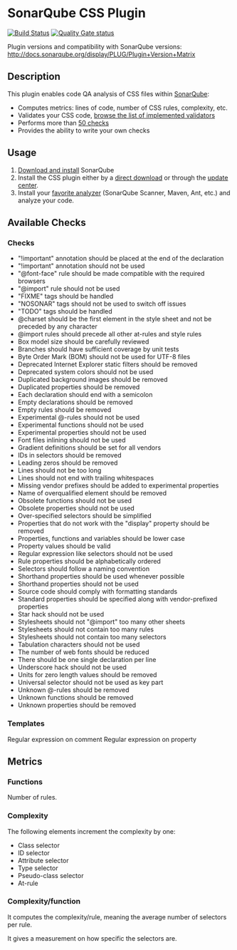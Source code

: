 SonarQube CSS Plugin
====================
[![Build Status](https://api.travis-ci.org/SonarQubeCommunity/sonar-css.svg?branch=master)](https://travis-ci.org/SonarQubeCommunity/sonar-css)
[![Quality Gate status](https://sonarqube.com/api/badges/gate?key=org.codehaus.sonar-plugins.css%3Acss)](https://sonarqube.com/overview?id=org.codehaus.sonar-plugins.css%3Acss)

Plugin versions and compatibility with SonarQube versions:
http://docs.sonarqube.org/display/PLUG/Plugin+Version+Matrix

## Description
This plugin enables code QA analysis of CSS files within [SonarQube](http://www.sonarqube.org):

 * Computes metrics: lines of code, number of CSS rules, complexity, etc.
 * Validates your CSS code, [browse the list of implemented validators](http://htmlpreview.github.io/?https://github.com/SonarCommunity/sonar-css/blob/master/doc/validators.html) 
 * Performs more than [50 checks](#available-checks)
 * Provides the ability to write your own checks
 
## Usage
1. [Download and install](http://docs.sonarqube.org/display/SONAR/Setup+and+Upgrade) SonarQube
2. Install the CSS plugin either by a [direct download](https://github.com/SonarQubeCommunity/sonar-css/releases) or through the [update center](http://docs.sonarqube.org/display/SONAR/Update+Center).
3. Install your [favorite analyzer](http://docs.sonarqube.org/display/SONAR/Analyzing+Source+Code#AnalyzingSourceCode-RunningAnalysis) (SonarQube Scanner, Maven, Ant, etc.) and analyze your code.

## Available Checks

### Checks
* "!important" annotation should be placed at the end of the declaration
* "!important" annotation should not be used
* "@font-face" rule should be made compatible with the required browsers
* "@import" rule should not be used
* "FIXME" tags should be handled
* "NOSONAR" tags should not be used to switch off issues
* "TODO" tags should be handled
* @charset should be the first element in the style sheet and not be preceded by any character
* @import rules should precede all other at-rules and style rules
* Box model size should be carefully reviewed
* Branches should have sufficient coverage by unit tests
* Byte Order Mark (BOM) should not be used for UTF-8 files
* Deprecated Internet Explorer static filters should be removed
* Deprecated system colors should not be used
* Duplicated background images should be removed
* Duplicated properties should be removed
* Each declaration should end with a semicolon
* Empty declarations should be removed
* Empty rules should be removed
* Experimental @-rules should not be used
* Experimental functions should not be used
* Experimental properties should not be used
* Font files inlining should not be used
* Gradient definitions should be set for all vendors
* IDs in selectors should be removed
* Leading zeros should be removed
* Lines should not be too long
* Lines should not end with trailing whitespaces
* Missing vendor prefixes should be added to experimental properties
* Name of overqualified element should be removed
* Obsolete functions should not be used
* Obsolete properties should not be used
* Over-specified selectors should be simplified
* Properties that do not work with the "display" property should be removed
* Properties, functions and variables should be lower case
* Property values should be valid
* Regular expression like selectors should not be used
* Rule properties should be alphabetically ordered
* Selectors should follow a naming convention
* Shorthand properties should be used whenever possible
* Shorthand properties should not be used
* Source code should comply with formatting standards
* Standard properties should be specified along with vendor-prefixed properties
* Star hack should not be used
* Stylesheets should not "@import" too many other sheets
* Stylesheets should not contain too many rules
* Stylesheets should not contain too many selectors
* Tabulation characters should not be used
* The number of web fonts should be reduced
* There should be one single declaration per line
* Underscore hack should not be used
* Units for zero length values should be removed
* Universal selector should not be used as key part
* Unknown @-rules should be removed
* Unknown functions should be removed
* Unknown properties should be removed

### Templates
Regular expression on comment
Regular expression on property

## Metrics
### Functions
Number of rules.

### Complexity
The following elements increment the complexity by one:

* Class selector
* ID selector
* Attribute selector
* Type selector
* Pseudo-class selector
* At-rule

### Complexity/function
It computes the complexity/rule, meaning the average number of selectors per rule.

It gives a measurement on how specific the selectors are.
